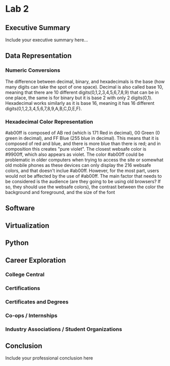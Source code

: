 # Lab 2


## Executive Summary
Include your executive summary here...

## Data Representation
### Numeric Conversions
The difference between decimal, binary, and hexadecimals is the base (how many digits can take the spot of one space). Decimal is also called base 10, meaning that there are 10 different digits(0,1,2,3,4,5,6,7,8,9) that can be in one place, the same is for binary but it is base 2 with only 2 digits(0,1). Hexadecimal works similarly as it is base 16, meaning it has 16 different digits(0,1,2,3,4,5,6,7,8,9,A,B,C,D,E,F).
### Hexadecimal Color Representation
#ab00ff is composed of AB red (which is 171 Red in decimal), 00 Green (0 green in decimal), and FF Blue (255 blue in decimal). This means that it is composed of red and blue, and there is more blue than there is red; and in composition this creates "pure violet". The closest websafe color is #9900ff, which also appears as violet. The color #ab00ff could be problematic in older computers when trying to access the site or somewhat old mobile phones as these devices can only display the 216 websafe colors, and that doesn't inclue #ab00ff. However, for the most part, users would not be affected by the use of #ab00ff. The main factor that needs to be considered is the audience (are they going to be using old browsers? If so, they should use the websafe colors), the contrast between the color the background and foreground, and the size of the font

## Software


## Virtualization


## Python


## Career Exploration
### College Central
### Certifications
### Certificates and Degrees
### Co-ops / Internships
### Industry Associations / Student Organizations


## Conclusion
Include your professional conclusion here
